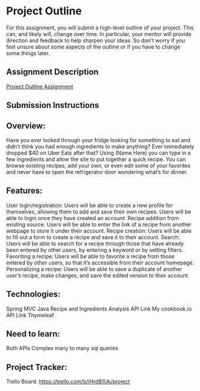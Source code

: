 # Project Outline
For this assignment, you will submit a high-level outline of your project. This can, and likely will, change over time. In particular, your mentor will provide direction and feedback to help sharpen your ideas. So don't worry if you feel unsure about some aspects of the outline or if you have to change some things later.

## Assignment Description
[Project Outline Assignment](https://education.launchcode.org/liftoff/modules/assignments/project-outline)

## Submission Instructions

## Overview:
Have you ever looked through your fridge looking for something to eat and didn’t think you had enough ingredients to make anything?  Ever immediately dropped $40 on Uber Eats after that?  Using (Name Here) you can type in a few ingredients and allow the site to put together a quick recipe.  You can browse existing recipes, add your own, or even edit some of your favorites and never have to open the refrigerator door wondering what’s for dinner.

## Features:
User login/registration: Users will be able to create a new profile for themselves, allowing them to add and save their own recipes. Users will be able to login once they have created an account.
Recipe addition from existing source: Users will be able to enter the link of a recipe from another webpage to store it under their account.
Recipe creation: Users will be able to fill out a form to create a recipe and save it to their account.
Search: Users will be able to search for a recipe through those that have already been entered by other users, by entering a keyword or by setting filters.
Favoriting a recipe: Users will be able to favorite a recipe from those entered by other users, so that it’s accessible from their account homepage.
Personalizing a recipe: Users will be able to save a duplicate of another user’s recipe, make changes, and save the edited version to their account.

## Technologies:
Spring MVC 
Java
Recipe and Ingredients Analysis API Link
My cookbook.io API Link
Thymeleaf

## Need to learn:
Both APIs
Complex many to many sql queries


## Project Tracker:
Trello Board: https://trello.com/b/iHrdB1Uk/project
